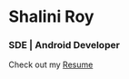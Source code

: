 # Shalini Roy
### SDE | Android Developer 

Check out my [Resume](https://drive.google.com/file/d/1_yIs8JWZsOgkzw1-aigjaV2iEDoe245W/view?usp=sharing)
